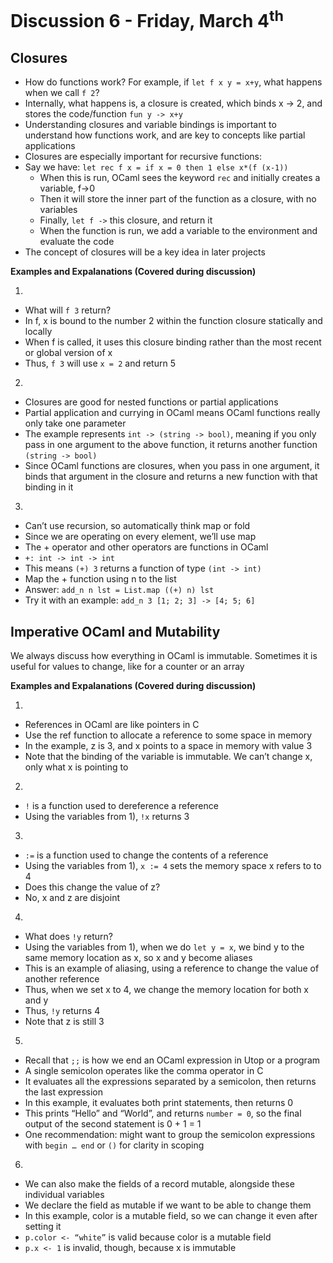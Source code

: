 # Discussion 6 - Friday, March 4<sup>th</sup>

## Closures



* How do functions work? For example, if `let f x y = x+y`, what happens when we call `f 2`? 
* Internally, what happens is, a closure is created, which binds x -> 2, and stores the code/function `fun y -> x+y`
* Understanding closures and variable bindings is important to understand how functions work, and are key to concepts like partial applications
* Closures are especially important for recursive functions:
* Say we have: `let rec f x = if x = 0 then 1 else x*(f (x-1))`
    * When this is run, OCaml sees the keyword `rec` and initially creates a variable, f->0
    * Then it will store the inner part of the function as a closure, with no variables 
    * Finally, `let f ->` this closure, and return it
    * When the function is run, we add a variable to the environment and evaluate the code
* The concept of closures will be a key idea in later projects

**Examples and Expalanations (Covered during discussion)**

1) 
* What will `f 3` return? 
* In f, x is bound to the number 2 within the function closure statically and locally
* When f is called, it uses this closure binding rather than the most recent or global version of x
* Thus, `f 3` will use `x = 2` and return 5

2) 
* Closures are good for nested functions or partial applications
* Partial application and currying in OCaml means OCaml functions really only take one parameter
* The example represents `int -> (string -> bool)`, meaning if you only pass in one argument to the above function, it returns another function `(string -> bool)`
* Since OCaml functions are closures, when you pass in one argument, it binds that argument in the closure and returns a new function with that binding in it

3) 
* Can’t use recursion, so automatically think map or fold
* Since we are operating on every element, we’ll use map
* The + operator and other operators are functions in OCaml
* `+: int -> int -> int`
* This means `(+) 3` returns a function of type `(int -> int)`
* Map the + function using n to the list
* Answer: `add_n n lst = List.map ((+) n) lst`
* Try it with an example: `add_n 3 [1; 2; 3] -> [4; 5; 6]`


## Imperative OCaml and Mutability 


We always discuss how everything in OCaml is immutable. Sometimes it is useful for values to change, like for a counter or an array

**Examples and Expalanations (Covered during discussion)**

1) 
* References in OCaml are like pointers in C
* Use the ref function to allocate a reference to some space in memory
* In the example, z is 3, and x points to a space in memory with value 3
* Note that the binding of the variable is immutable. We can’t change x, only what x is pointing to

2)
* `!` is a function used to dereference a reference 
* Using the variables from 1), `!x` returns 3

3) 
* `:=` is a function used to change the contents of a reference 
* Using the variables from 1), `x := 4` sets the memory space x refers to to 4
* Does this change the value of z? 
* No, x and z are disjoint

4) 
* What does `!y` return?
* Using the variables from 1), when we do `let y = x`, we bind y to the same memory location as x, so x and y become aliases
* This is an example of aliasing, using a reference to change the value of another reference
* Thus, when we set x to 4, we change the memory location for both x and y
* Thus, `!y` returns 4
* Note that z is still 3 

5) 
* Recall that `;;` is how we end an OCaml expression in Utop or a program
* A single semicolon operates like the comma operator in C
* It evaluates all the expressions separated by a semicolon, then returns the last expression
* In this example, it evaluates both print statements, then returns 0
* This prints “Hello” and “World”, and returns `number = 0`, so the final output of the second statement is 0 + 1 = 1
* One recommendation: might want to group the semicolon expressions with `begin … end` or `()` for clarity in scoping 

6) 
* We can also make the fields of a record mutable, alongside these individual variables
* We declare the field as mutable if we want to be able to change them 
* In this example, color is a mutable field, so we can change it even after setting it
* `p.color <- “white”` is valid because color is a mutable field
* `p.x <- 1` is invalid, though, because x is immutable 
